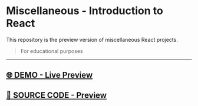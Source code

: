 # Miscellaneous - Introduction to React
This repository is the preview version of  miscellaneous  React projects.
> For educational purposes
<hr>

## [🌐 DEMO - Live Preview](https://github.com/marvel-eb/Introduction_React_Preview)

## [📁 SOURCE CODE - Preview](https://github.com/marvel-eb/WebDevelopment_TechGrounds/tree/master/Week_10-16__ReactJS/Introduction_React)
